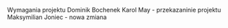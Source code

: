 Wymagania projektu
Dominik Bochenek
Karol May - przekazaninie projektu
Maksymilian Joniec - nowa zmiana